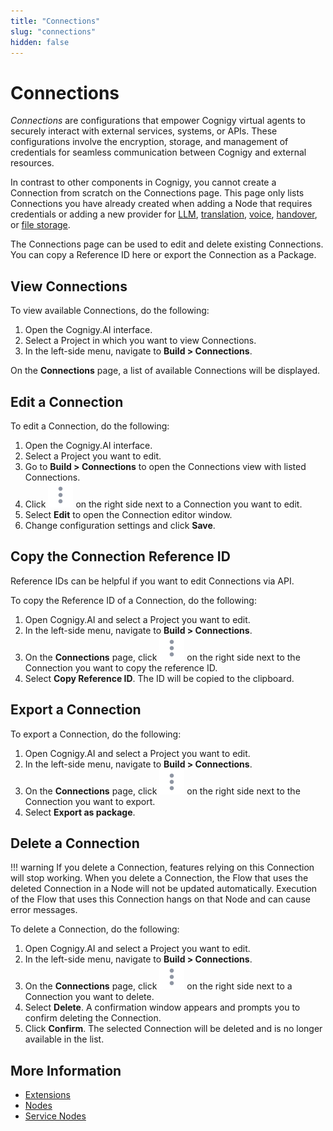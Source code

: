 ```yaml
---
title: "Connections"
slug: "connections"
hidden: false
---
```


# Connections

_Connections_ are configurations that empower Cognigy virtual agents to securely interact with external services, systems, or APIs. These configurations involve the encryption, storage, and management of credentials for seamless communication between Cognigy and external resources.

In contrast to other components in Cognigy, you cannot create a Connection from scratch on the Connections page.
This page only lists Connections you have already created
when adding a Node that requires credentials or adding a new provider for [LLM](../empower/llms.md#add-a-model),
[translation](translation-and-localization/auto-translation.md), [voice](../test/voice-preview.md),
[handover](../escalate/handovers.md), or [file storage](../deploy/endpoints/file-storage.md).

The Connections page can be used to edit and delete existing Connections.
You can copy a Reference ID here or export the Connection as a Package.

## View Connections

To view available Connections, do the following:

1. Open the Cognigy.AI interface.
2. Select a Project in which you want to view Connections.
3. In the left-side menu, navigate to **Build > Connections**.

On the **Connections** page, a list of available Connections will be displayed.

## Edit a Connection

To edit a Connection, do the following:

1. Open the Cognigy.AI interface.
2. Select a Project you want to edit.
3. Go to **Build > Connections** to open the Connections view with listed Connections.
4. Click ![vertical-ellipsis](../../_assets/icons/vertical-ellipsis.svg) on the right side next to a Connection you want to edit.
5. Select **Edit** to open the Connection editor window.
6. Change configuration settings and click **Save**.

## Copy the Connection Reference ID

Reference IDs can be helpful if you want to edit Connections via API.

To copy the Reference ID of a Connection, do the following:

1. Open Cognigy.AI and select a Project you want to edit.
2. In the left-side menu, navigate to **Build > Connections**.
3. On the **Connections** page, click ![vertical-ellipsis](../../_assets/icons/vertical-ellipsis.svg) on the right side next to the Connection you want to copy the reference ID.
4. Select **Copy Reference ID**. The ID will be copied to the clipboard.

## Export a Connection

To export a Connection, do the following:

1. Open Cognigy.AI and select a Project you want to edit.
2. In the left-side menu, navigate to **Build > Connections**.
3. On the **Connections** page, click ![vertical-ellipsis](../../_assets/icons/vertical-ellipsis.svg) on the right side next to the Connection you want to export.
4. Select **Export as package**.

## Delete a Connection

!!! warning
    If you delete a Connection, features relying on this Connection will stop working. When you delete a Connection, the Flow that uses the deleted Connection in a Node will not be updated automatically. Execution of the Flow that uses this Connection hangs on that Node and can cause error messages.

To delete a Connection, do the following:

1. Open Cognigy.AI and select a Project you want to edit.
2. In the left-side menu, navigate to **Build > Connections**.
3. On the **Connections** page, click ![vertical-ellipsis](../../_assets/icons/vertical-ellipsis.svg) on the right side next to a Connection you want to delete.
4. Select **Delete**.  A confirmation window appears and prompts you to confirm deleting the Connection.
5. Click **Confirm**. The selected Connection will be deleted and is no longer available in the list.

## More Information

- [Extensions](extensions.md)
- [Nodes](nodes/overview.md)
- [Service Nodes](node-reference/service/overview.md)